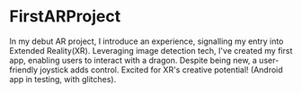 # FirstARProject
In my debut AR project, I introduce an  experience, signalling my entry into Extended Reality(XR). Leveraging image detection tech, I've created my first app, enabling users to interact with a dragon. Despite being new, a user-friendly joystick adds control. Excited for XR's creative potential! (Android app in testing, with glitches).
